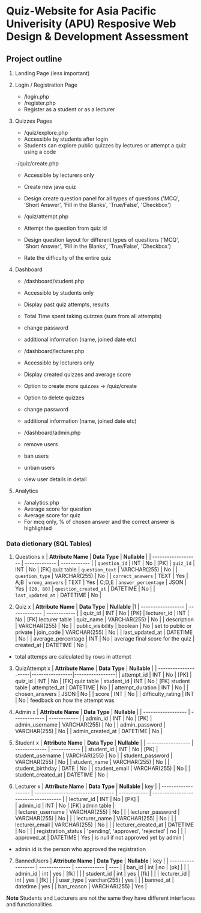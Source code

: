 # Quiz-Website for Asia Pacific Univerisity (APU) Resposive Web Design & Development Assessment

## Project outline
1. Landing Page (less important)
2. Login / Registration Page
	- /login.php
	- /register.php
	- Register as a student or as a lecturer
3. Quizzes Pages
	- /quiz/explore.php
	- Accessible by students after login
	- Students can explore public quizzes by lectures or attempt a quiz using a code
	
	-/quiz/create.php
	- Accessible by lecturers only
	- Create new java quiz 
	- Design create question panel for all types of questions ('MCQ', 'Short Answer', 'Fill in the Blanks', 'True/False', 'Checkbox')

	- /quiz/attempt.php
	- Attempt the question from quiz id
	- Design question layout for different types of questions ('MCQ', 'Short Answer', 'Fill in the Blanks', 'True/False', 'Checkbox')
	- Rate the difficulty of the entire quiz
	
4. Dashboard 
	- /dashboard/student.php
	- Accessible by students only
	- Display past quiz attempts, results 
	- Total Time spent taking quizzes (sum from all attempts)
	- change password
	- additional information (name, joined date etc)
	
	- /dashboard/lecturer.php
	- Accessible by lecturers only
	- Display created quizzes and average score
	- Option to create more quizzes -> /quiz/create
	- Option to delete quizzes
	- change password
	- additional information (name, joined date etc)

	- /dashboard/admin.php
	- remove users
	- ban users
	- unban users
	- view user details in detail
	
5. Analytics
	- /analytics.php
	- Average score for question
	- Average score for quiz
	- For mcq only, % of chosen answer and the correct answer is highlighted
	
### Data dictionary (SQL Tables)
1. Questions x
| **Attribute Name**  	| **Data Type** | **Nullable** |
| ------------------- 	| ------------- | ------------ |
| `question_id`       	| INT           | No           | [PK] 
| `quiz_id`           	| INT           | No           | [FK] quiz table 
| `question_text`     	| VARCHAR(255)  | No           |
| `question_type`     	| VARCHAR(255)	| No           |
| `correct_answers`   	| TEXT          | Yes          | A;B
| `wrong_answers`     	| TEXT          | Yes          | C;D;E
| `answer_percentage` 	| JSON          | Yes          | `[20, 80]` 
| `question_created_at` | DATETIME      | No           |
| `last_updated_at`   	| DATETIME      | No           |


2. Quiz x
| **Attribute Name** | **Data Type** | **Nullable** |1
| ------------------ | ------------- | ------------ |
| quiz_id            | INT           | No           | [PK] 
| lecturer_id        | INT           | No           | [FK] lecturer table 
| quiz_name          | VARCHAR(255)  | No           |
| description        | VARCHAR(255)  | No           |
| public_visibility  | boolean       | No           | set to public or private 
| join_code          | VARCHAR(255)  | No           |
| last_updated_at    | DATETIME      | No           |
| average_percentage | INT           | No           | average final score for the quiz 
| created_at         | DATETIME      | No           |
- total attemps are calculated by rows in attempt

3. QuizAttempt x
| **Attribute Name**   | **Data Type**   | **Nullable**    |
| ---------------------|-----------------|-----------------|
| attempt_id           | INT             | No              | [PK]
| quiz_id              | INT             | No              | [FK] quiz table
| student_id           | INT             | No              | [FK] student table
| attempted_at         | DATETIME        | No              |
| attempt_duration     | INT             | No              |
| chosen_answers       | JSON            | No              |
| score		       | INT             | No              |
| difficulty_rating    | INT             | No              | feedback on how the attempt was

4. Admin x
| **Attribute Name** | **Data Type** | **Nullable** |
| ------------------ | ------------- | ------------ |
| admin_id           | INT           | No           | [PK]
| admin_username     | VARCHAR(255)  | No           |
| admin_password     | VARCHAR(255)  | No           |
| admin_created_at   | DATETIME      | No           |


5. Student x
| **Attribute Name** | **Data Type** | **Nullable** |
| ------------------ | ------------- | ------------ |
| student_id         | INT           | No           | [PK]
| student_username   | VARCHAR(255)  | No           |
| student_password   | VARCHAR(255)  | No           |
| student_name       | VARCHAR(255)  | No           |
| student_birthday   | DATE          | No           |
| student_email      | VARCHAR(255)  | No           |
| student_created_at | DATETIME      | No           |

6. Lecturer x
| **Attribute Name**  | **Data Type**                     | **Nullable** | key                                  |
| ------------------- | --------------------------------- | ------------ | ------------------------------------ |
| lecturer_id         | INT                               | No           | [PK]                                 |  
| admin_id            | INT                               | No           | [FK] admin table                     |  
| lecturer_username   | VARCHAR(255)                      | No           |					|
| lecturer_password   | VARCHAR(255)                      | No           |					|
| lecturer_name       | VARCHAR(255)                      | No           |					|
| lecturer_email      | VARCHAR(255)                      | No           |					|
| lecturer_created_at | DATETIME                          | No           |					|
| registration_status | 'pending', 'approved', 'rejected' | no           |					|
| approved_at         | DATETIME                          | Yes          | is null if not approved yet by admin |
- admin id is the person who approved the registration

7. BannedUsers
| **Attribute Name** | **Data Type** | **Nullable** | key  |
| ------------------ | ------------- | ------------ | ---- |
| ban_id             | int           | no           | [pk] |  |
| admin_id           | int           | yes          | [fk] |  |
| student_id         | int           | yes          | [fk] |  |
| lecturer_id        | int           | yes          | [fk] |  |
| user_type          | varchar(255)  | yes          |      |
| banned_at          | datetime      | yes          |
| ban_reason         | VARCHAR(255)  | Yes          |

**Note**
Students and Lecturers are not the same they have different interfaces and functionalities
